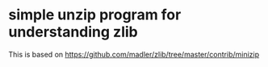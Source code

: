 # simple unzip program for understanding zlib

This is based on https://github.com/madler/zlib/tree/master/contrib/minizip
